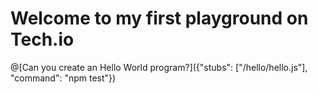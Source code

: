 	
# Welcome to my first playground on Tech.io
@[Can you create an Hello World program?]({"stubs": ["/hello/hello.js"], "command": "npm test"})
